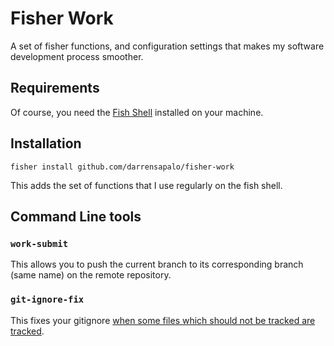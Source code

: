 # Fisher Work

A set of fisher functions, and configuration settings that makes my software development process smoother.

## Requirements

Of course, you need the [Fish Shell](https://fishshell.com/) installed on your machine.

## Installation

`fisher install github.com/darrensapalo/fisher-work`

This adds the set of functions that I use regularly on the fish shell.

## Command Line tools

### `work-submit`

This allows you to push the current branch to its corresponding branch (same name) on the remote repository.

### `git-ignore-fix`

This fixes your gitignore [when some files which should not be tracked are tracked](https://stackoverflow.com/questions/11451535/gitignore-is-ignored-by-git).
